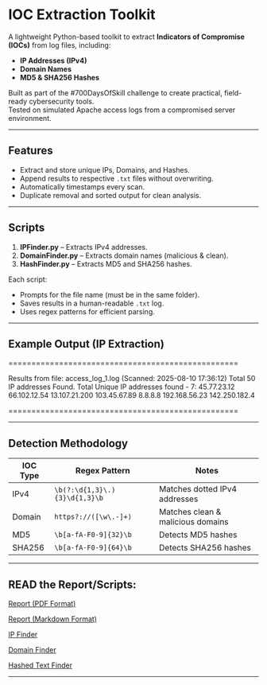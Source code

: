 # IOC Extraction Toolkit

A lightweight Python-based toolkit to extract **Indicators of Compromise (IOCs)** from log files, including:

- **IP Addresses (IPv4)**
- **Domain Names**
- **MD5 & SHA256 Hashes**

Built as part of the #700DaysOfSkill challenge to create practical, field-ready cybersecurity tools.  
Tested on simulated Apache access logs from a compromised server environment.

---

## Features
- Extract and store unique IPs, Domains, and Hashes.
- Append results to respective `.txt` files without overwriting.
- Automatically timestamps every scan.
- Duplicate removal and sorted output for clean analysis.

---

## Scripts
1. **IPFinder.py** – Extracts IPv4 addresses.
2. **DomainFinder.py** – Extracts domain names (malicious & clean).
3. **HashFinder.py** – Extracts MD5 and SHA256 hashes.

Each script:
- Prompts for the file name (must be in the same folder).
- Saves results in a human-readable `.txt` log.
- Uses regex patterns for efficient parsing.

---

## Example Output (IP Extraction)

==================================================

Results from file: access_log_1.log (Scanned: 2025-08-10 17:36:12)
Total 50 IP addresses Found.
Total Unique IP addresses found - 7:
45.77.23.12
66.102.12.54
13.107.21.200
103.45.67.89
8.8.8.8
192.168.56.23
142.250.182.4

==================================================

---

## Detection Methodology

| IOC Type  | Regex Pattern | Notes |
|-----------|--------------|-------|
| IPv4      | `\b(?:\d{1,3}\.){3}\d{1,3}\b` | Matches dotted IPv4 addresses |
| Domain    | `https?://([\w\.-]+)` | Matches clean & malicious domains |
| MD5       | `\b[a-fA-F0-9]{32}\b` | Detects MD5 hashes |
| SHA256    | `\b[a-fA-F0-9]{64}\b` | Detects SHA256 hashes |

---

## READ the Report/Scripts:

[Report (PDF Format)](./IOCExtractionReport.pdf)

[Report (Markdown Format)](./IOCExtractionReport.md)

[IP Finder](./ipFinder.py)

[Domain Finder](./domainFinder.py)

[Hashed Text Finder](./hashesFinder.py)

---
